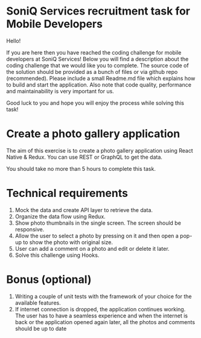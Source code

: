 # SoniQ Services recruitment task for Mobile Developers


Hello!

If you are here then you have reached the coding challenge for mobile developers at SoniQ Services! Below you will find a description about the coding challenge that we would like you to complete.
The source code of the solution should be provided as a bunch of files or via github repo (recommended). Please include a small Readme.md file which explains how to build and start the application. Also note that code quality, performance and maintainability is very important for us.

Good luck to you and hope you will enjoy the process while solving this task!


# Create a photo gallery application

The aim of this exercise is to create a photo gallery application using React Native & Redux. You can use REST or GraphQL to get the data.

You should take no more than 5 hours to complete this task.


# Technical requirements

1. Mock the data and create API layer to retrieve the data.
2. Organize the data flow using Redux.
3. Show photo thumbnails in the single screen. The screen should be responsive.
4. Allow the user to select a photo by pressing on it and then open a pop-up to show the photo with original size.
5. User can add a comment on a photo and edit or delete it later.
6. Solve this challenge using Hooks.


# Bonus (optional)

1. Writing a couple of unit tests with the framework of your choice for the available features.
3. If internet connection is dropped, the application continues working. The user has to have a seamless experience and when the internet is back or the application opened again later, all the photos and comments should be up to date
